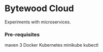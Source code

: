 # Bytewood Cloud

Experiments with microservices.

### Pre-requisites
maven 3
Docker
Kubernetes minikube
kubectl

